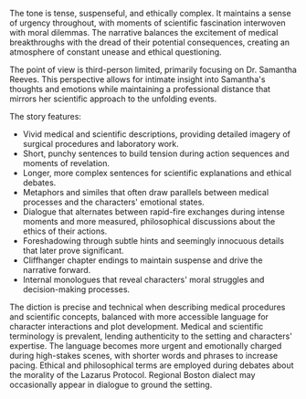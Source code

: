 
<tone>The tone is tense, suspenseful, and ethically complex. It maintains a sense of urgency throughout, with moments of scientific fascination interwoven with moral dilemmas. The narrative balances the excitement of medical breakthroughs with the dread of their potential consequences, creating an atmosphere of constant unease and ethical questioning.</tone>

<pov>The point of view is third-person limited, primarily focusing on Dr. Samantha Reeves. This perspective allows for intimate insight into Samantha's thoughts and emotions while maintaining a professional distance that mirrors her scientific approach to the unfolding events.</pov>

<litdev>The story features:
- Vivid medical and scientific descriptions, providing detailed imagery of surgical procedures and laboratory work.
- Short, punchy sentences to build tension during action sequences and moments of revelation.
- Longer, more complex sentences for scientific explanations and ethical debates.
- Metaphors and similes that often draw parallels between medical processes and the characters' emotional states.
- Dialogue that alternates between rapid-fire exchanges during intense moments and more measured, philosophical discussions about the ethics of their actions.
- Foreshadowing through subtle hints and seemingly innocuous details that later prove significant.
- Cliffhanger chapter endings to maintain suspense and drive the narrative forward.
- Internal monologues that reveal characters' moral struggles and decision-making processes.</litdev>

<lexchoice>The diction is precise and technical when describing medical procedures and scientific concepts, balanced with more accessible language for character interactions and plot development. Medical and scientific terminology is prevalent, lending authenticity to the setting and characters' expertise. The language becomes more urgent and emotionally charged during high-stakes scenes, with shorter words and phrases to increase pacing. Ethical and philosophical terms are employed during debates about the morality of the Lazarus Protocol. Regional Boston dialect may occasionally appear in dialogue to ground the setting.</lexchoice>
